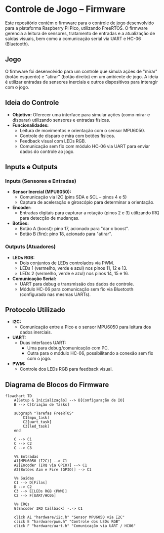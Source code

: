 # Controle de Jogo – Firmware

Este repositório contém o firmware para o controle de jogo desenvolvido para a plataforma Raspberry Pi Pico, utilizando FreeRTOS. O firmware gerencia a leitura de sensores, tratamento de entradas e a atualização de saídas visuais, bem como a comunicação serial via UART e HC-06 (Bluetooth).

## Jogo
O firmware foi desenvolvido para um controle que simula ações de "mirar" (botão esquerdo) e "atirar" (botão direito) em um ambiente de jogo. A ideia é utilizar entradas de sensores inerciais e outros dispositivos para interagir com o jogo.

## Ideia do Controle
- **Objetivo:** Oferecer uma interface para simular ações (como mirar e disparar) utilizando sensores e entradas físicas.
- **Funcionalidades:**  
  - Leitura de movimentos e orientação com o sensor MPU6050.
  - Controle de disparo e mira com botões físicos.
  - Feedback visual com LEDs RGB.
  - Comunicação sem fio com módulo HC-06 via UART para enviar dados do controle ao jogo.

## Inputs e Outputs
### Inputs (Sensores e Entradas)
- **Sensor Inercial (MPU6050):**  
  - Comunicação via I2C (pins SDA e SCL – pinos 4 e 5)
  - Captura de aceleração e giroscópio para determinar a orientação.
- **Encoder:**  
  - Entradas digitais para capturar a rotação (pinos 2 e 3) utilizando IRQ para detecção de mudanças.
- **Botões:**  
  - Botão A (boost): pino 17, acionado para "dar o boost".
  - Botão B (fire): pino 18, acionado para "atirar".

### Outputs (Atuadores)
- **LEDs RGB:**  
  - Dois conjuntos de LEDs controlados via PWM.  
  - LEDs 1 (vermelho, verde e azul) nos pinos 11, 12 e 13.
  - LEDs 2 (vermelho, verde e azul) nos pinos 14, 15 e 16.
- **Comunicação Serial:**  
  - UART para debug e transmissão dos dados de controle.
  - Módulo HC-06 para comunicação sem fio via Bluetooth (configurado nas mesmas UARTs).

## Protocolo Utilizado
- **I2C:**  
  - Comunicação entre a Pico e o sensor MPU6050 para leitura dos dados inerciais.
- **UART:**  
  - Duas interfaces UART:  
    - Uma para debug/comunicação com PC.
    - Outra para o módulo HC-06, possibilitando a conexão sem fio com o jogo.
- **PWM:**  
  - Controle dos LEDs RGB para feedback visual.

## Diagrama de Blocos do Firmware

```mermaid
flowchart TD
    A[Setup & Inicialização] --> B[Configuração de IO]
    B --> C[Criação de Tasks]
    
    subgraph "Tarefas FreeRTOS"
        C1[mpu_task]
        C2[uart_task]
        C3[led_task]
    end

    C --> C1
    C --> C2
    C --> C3

    %% Entradas
    A1[MPU6050 (I2C)] --> C1
    A2[Encoder (IRQ via GPIO)] --> C1
    A3[Botões Aim e Fire (GPIO)] --> C1

    %% Saídas
    C1 --> D[Filas]
    D --> C2
    C3 --> E[LEDs RGB (PWM)]
    C2 --> F[UART/HC06]

    %% IRQs
    G(Encoder IRQ Callback) -.-> C1

    click A1 "hardware/i2c.h" "Sensor MPU6050 via I2C"
    click E "hardware/pwm.h" "Controle dos LEDs RGB"
    click F "hardware/uart.h" "Comunicação via UART / HC06"